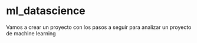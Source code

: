 # ml_datascience
Vamos a crear un proyecto con los pasos a seguir para analizar un proyecto de machine learning
